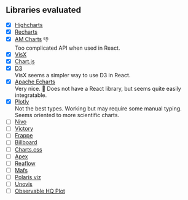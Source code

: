 ## Libraries evaluated

- [x] [Highcharts](https://github.com/highcharts/highcharts-react)
- [x] [Recharts](https://recharts.org/)
- [X] [AM Charts](https://amcharts.com/) 👎  
  Too complicated API when used in React.
- [X] [VisX](https://airbnb.io/visx/)
- [X] [Chart.js](https://github.com/reactchartjs/react-chartjs-2)
- [X] [D3](https://d3js.org/)  
  VisX seems a simpler way to use D3 in React.
- [X] [Apache Echarts](https://echarts.apache.org/en/index.html)  
  Very nice. 🚀 Does not have a React library, but seems quite easily integratable.
- [X] [Plotly](https://plotly.com/javascript/)  
  Not the best types. Working but may require some manual typing. Seems oriented to more scientific charts.
- [ ] [Nivo](https://nivo.rocks/components)
- [ ] [Victory](https://formidable.com/open-source/victory/)
- [ ] [Frappe](https://frappe.io/charts)
- [ ] [Billboard](https://naver.github.io/billboard.js/)
- [ ] [Charts.css](https://chartscss.org/)
- [ ] [Apex](https://github.com/apexcharts/react-apexcharts)
- [ ] [Reaflow](https://github.com/reaviz/reaflow)
- [ ] [Mafs](https://github.com/stevenpetryk/mafs)
- [ ] [Polaris viz](https://github.com/Shopify/polaris-viz)
- [ ] [Unovis](https://github.com/f5/unovis)
- [ ] [Observable HQ Plot](https://github.com/observablehq/plot)

